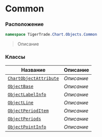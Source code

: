 
# Common
### Расположение
```csharp    
namespace TigerTrade.Chart.Objects.Common
```
> Описание


### Классы
| Название | Описание |
| --- | --- |
| [`ChartObjectAttribute`](./Common/ChartObjectAttribute.cs.md) | *Описание* |
| [`ObjectBase`](./Common/ObjectBase.cs.md) | *Описание* |
| [`ObjectLabelInfo`](./Common/ObjectLabelInfo.cs.md) | *Описание* |
| [`ObjectLine`](./Common/ObjectLine.cs.md) | *Описание* |
| [`ObjectPeriodItem`](./Common/ObjectPeriodItem.cs.md) | *Описание* |
| [`ObjectPeriods`](./Common/ObjectPeriods.cs.md) | *Описание* |
| [`ObjectPointInfo`](./Common/ObjectPointInfo.cs.md) | *Описание* |
